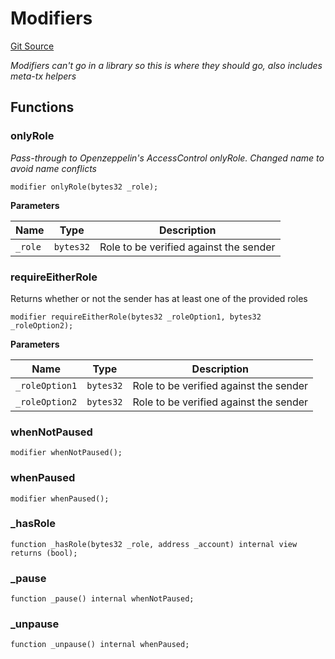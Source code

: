# Modifiers
[Git Source](https://github.com-treasure/TreasureProject/spellcaster-facets/blob/e61aea147da628641c6f090a95c62cf081f729f5/src/Modifiers.sol)

*Modifiers can't go in a library so this is where they should go, also includes meta-tx helpers*


## Functions
### onlyRole

*Pass-through to Openzeppelin's AccessControl onlyRole. Changed name to avoid name conflicts*


```solidity
modifier onlyRole(bytes32 _role);
```
**Parameters**

|Name|Type|Description|
|----|----|-----------|
|`_role`|`bytes32`|Role to be verified against the sender|


### requireEitherRole

Returns whether or not the sender has at least one of the provided roles


```solidity
modifier requireEitherRole(bytes32 _roleOption1, bytes32 _roleOption2);
```
**Parameters**

|Name|Type|Description|
|----|----|-----------|
|`_roleOption1`|`bytes32`|Role to be verified against the sender|
|`_roleOption2`|`bytes32`|Role to be verified against the sender|


### whenNotPaused


```solidity
modifier whenNotPaused();
```

### whenPaused


```solidity
modifier whenPaused();
```

### _hasRole


```solidity
function _hasRole(bytes32 _role, address _account) internal view returns (bool);
```

### _pause


```solidity
function _pause() internal whenNotPaused;
```

### _unpause


```solidity
function _unpause() internal whenPaused;
```

